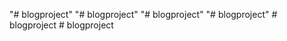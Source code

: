 "# blogproject" 
"# blogproject" 
"# blogproject" 
"# blogproject" 
#   b l o g p r o j e c t  
 #   b l o g p r o j e c t  
 